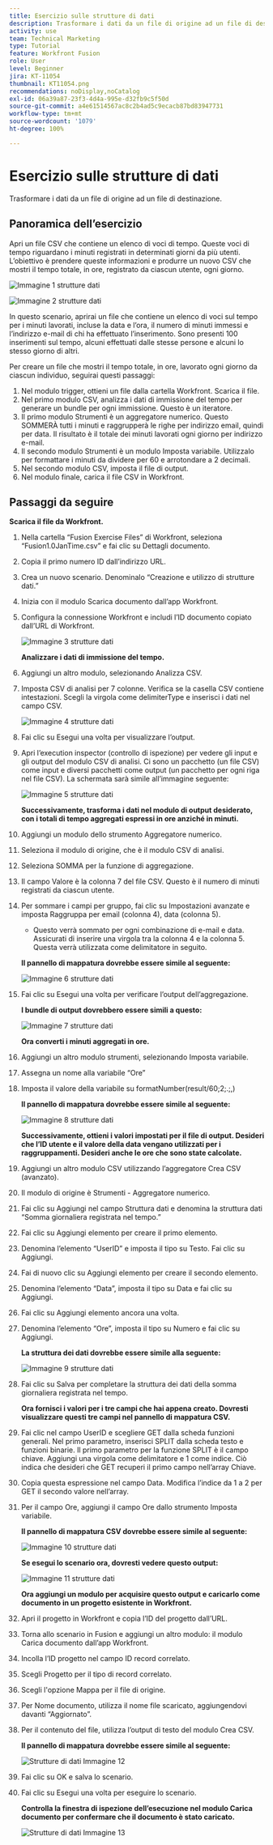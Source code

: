 ```yaml
---
title: Esercizio sulle strutture di dati
description: Trasformare i dati da un file di origine ad un file di destinazione. (Deve essere compreso tra 60 e 160 caratteri, ma è di 58 caratteri)
activity: use
team: Technical Marketing
type: Tutorial
feature: Workfront Fusion
role: User
level: Beginner
jira: KT-11054
thumbnail: KT11054.png
recommendations: noDisplay,noCatalog
exl-id: 06a39a87-23f3-4d4a-995e-d32fb9c5f50d
source-git-commit: a4e61514567ac8c2b4ad5c9ecacb87bd83947731
workflow-type: tm+mt
source-wordcount: '1079'
ht-degree: 100%

---
```


# Esercizio sulle strutture di dati

Trasformare i dati da un file di origine ad un file di destinazione.

## Panoramica dell’esercizio

Apri un file CSV che contiene un elenco di voci di tempo. Queste voci di tempo riguardano i minuti registrati in determinati giorni da più utenti. L’obiettivo è prendere queste informazioni e produrre un nuovo CSV che mostri il tempo totale, in ore, registrato da ciascun utente, ogni giorno.

![Immagine 1 strutture dati](../12-exercises/assets/data-structures-walkthrough-1.png)

![Immagine 2 strutture dati](../12-exercises/assets/data-structures-walkthrough-2.png)


In questo scenario, aprirai un file che contiene un elenco di voci sul tempo per i minuti lavorati, incluse la data e l’ora, il numero di minuti immessi e l’indirizzo e-mail di chi ha effettuato l’inserimento. Sono presenti 100 inserimenti sul tempo, alcuni effettuati dalle stesse persone e alcuni lo stesso giorno di altri.

Per creare un file che mostri il tempo totale, in ore, lavorato ogni giorno da ciascun individuo, seguirai questi passaggi:

1. Nel modulo trigger, ottieni un file dalla cartella Workfront. Scarica il file.
1. Nel primo modulo CSV, analizza i dati di immissione del tempo per generare un bundle per ogni immissione. Questo è un iteratore.
1. Il primo modulo Strumenti è un aggregatore numerico. Questo SOMMERÀ tutti i minuti e raggrupperà le righe per indirizzo email, quindi per data. Il risultato è il totale dei minuti lavorati ogni giorno per indirizzo e-mail.
1. Il secondo modulo Strumenti è un modulo Imposta variabile. Utilizzalo per formattare i minuti da dividere per 60 e arrotondare a 2 decimali.
1. Nel secondo modulo CSV, imposta il file di output.
1. Nel modulo finale, carica il file CSV in Workfront.

## Passaggi da seguire

**Scarica il file da Workfront.**

1. Nella cartella “Fusion Exercise Files” di Workfront, seleziona “Fusion1.0JanTime.csv” e fai clic su Dettagli documento.
1. Copia il primo numero ID dall’indirizzo URL.
1. Crea un nuovo scenario. Denominalo “Creazione e utilizzo di strutture dati.”
1. Inizia con il modulo Scarica documento dall’app Workfront.
1. Configura la connessione Workfront e includi l’ID documento copiato dall’URL di Workfront.

   ![Immagine 3 strutture dati](../12-exercises/assets/data-structures-walkthrough-3.png)

   **Analizzare i dati di immissione del tempo.**

1. Aggiungi un altro modulo, selezionando Analizza CSV.
1. Imposta CSV di analisi per 7 colonne. Verifica se la casella CSV contiene intestazioni. Scegli la virgola come delimiterType e inserisci i dati nel campo CSV.

   ![Immagine 4 strutture dati](../12-exercises/assets/data-structures-walkthrough-4.png)

1. Fai clic su Esegui una volta per visualizzare l’output.
1. Apri l’execution inspector (controllo di ispezione) per vedere gli input e gli output del modulo CSV di analisi. Ci sono un pacchetto (un file CSV) come input e diversi pacchetti come output (un pacchetto per ogni riga nel file CSV). La schermata sarà simile all’immagine seguente:

   ![Immagine 5 strutture dati](../12-exercises/assets/data-structures-walkthrough-5.png)

   **Successivamente, trasforma i dati nel modulo di output desiderato, con i totali di tempo aggregati espressi in ore anziché in minuti.**

1. Aggiungi un modulo dello strumento Aggregatore numerico.
1. Seleziona il modulo di origine, che è il modulo CSV di analisi.
1. Seleziona SOMMA per la funzione di aggregazione.
1. Il campo Valore è la colonna 7 del file CSV. Questo è il numero di minuti registrati da ciascun utente.
1. Per sommare i campi per gruppo, fai clic su Impostazioni avanzate e imposta Raggruppa per email (colonna 4), data (colonna 5).

   + Questo verrà sommato per ogni combinazione di e-mail e data. Assicurati di inserire una virgola tra la colonna 4 e la colonna 5. Questa verrà utilizzata come delimitatore in seguito.

   **Il pannello di mappatura dovrebbe essere simile al seguente:**

   ![Immagine 6 strutture dati](../12-exercises/assets/data-structures-walkthrough-6.png)

1. Fai clic su Esegui una volta per verificare l’output dell’aggregazione.

   **I bundle di output dovrebbero essere simili a questo:**

   ![Immagine 7 strutture dati](../12-exercises/assets/data-structures-walkthrough-7.png)

   **Ora converti i minuti aggregati in ore.**

1. Aggiungi un altro modulo strumenti, selezionando Imposta variabile.
1. Assegna un nome alla variabile “Ore”
1. Imposta il valore della variabile su formatNumber(result/60;2;.;,)

   **Il pannello di mappatura dovrebbe essere simile al seguente:**

   ![Immagine 8 strutture dati](../12-exercises/assets/data-structures-walkthrough-8.png)

   **Successivamente, ottieni i valori impostati per il file di output. Desideri che l’ID utente e il valore della data vengano utilizzati per i raggruppamenti. Desideri anche le ore che sono state calcolate.**

1. Aggiungi un altro modulo CSV utilizzando l’aggregatore Crea CSV (avanzato).
1. Il modulo di origine è Strumenti - Aggregatore numerico.
1. Fai clic su Aggiungi nel campo Struttura dati e denomina la struttura dati “Somma giornaliera registrata nel tempo.”
1. Fai clic su Aggiungi elemento per creare il primo elemento.
1. Denomina l’elemento “UserID” e imposta il tipo su Testo. Fai clic su Aggiungi.
1. Fai di nuovo clic su Aggiungi elemento per creare il secondo elemento.
1. Denomina l’elemento “Data”, imposta il tipo su Data e fai clic su Aggiungi.
1. Fai clic su Aggiungi elemento ancora una volta.
1. Denomina l’elemento “Ore”, imposta il tipo su Numero e fai clic su Aggiungi.

   **La struttura dei dati dovrebbe essere simile alla seguente:**

   ![Immagine 9 strutture dati](../12-exercises/assets/data-structures-walkthrough-9.png)

1. Fai clic su Salva per completare la struttura dei dati della somma giornaliera registrata nel tempo.

   **Ora fornisci i valori per i tre campi che hai appena creato. Dovresti visualizzare questi tre campi nel pannello di mappatura CSV.**

1. Fai clic nel campo UserID e scegliere GET dalla scheda funzioni generali. Nel primo parametro, inserisci SPLIT dalla scheda testo e funzioni binarie. Il primo parametro per la funzione SPLIT è il campo chiave. Aggiungi una virgola come delimitatore e 1 come indice. Ciò indica che desideri che GET recuperi il primo campo nell’array Chiave.
1. Copia questa espressione nel campo Data. Modifica l’indice da 1 a 2 per GET il secondo valore nell’array.
1. Per il campo Ore, aggiungi il campo Ore dallo strumento Imposta variabile.

   **Il pannello di mappatura CSV dovrebbe essere simile al seguente:**

   ![Immagine 10 strutture dati](../12-exercises/assets/data-structures-walkthrough-10.png)

   **Se esegui lo scenario ora, dovresti vedere questo output:**

   ![Immagine 11 strutture dati](../12-exercises/assets/data-structures-walkthrough-11.png)

   **Ora aggiungi un modulo per acquisire questo output e caricarlo come documento in un progetto esistente in Workfront.**

1. Apri il progetto in Workfront e copia l’ID del progetto dall’URL.
1. Torna allo scenario in Fusion e aggiungi un altro modulo: il modulo Carica documento dall’app Workfront.
1. Incolla l’ID progetto nel campo ID record correlato.
1. Scegli Progetto per il tipo di record correlato.
1. Scegli l&#39;opzione Mappa per il file di origine.
1. Per Nome documento, utilizza il nome file scaricato, aggiungendovi davanti “Aggiornato”.
1. Per il contenuto del file, utilizza l’output di testo del modulo Crea CSV.

   **Il pannello di mappatura dovrebbe essere simile al seguente:**

   ![Strutture di dati Immagine 12](../12-exercises/assets/data-structures-walkthrough-12.png)

1. Fai clic su OK e salva lo scenario.
1. Fai clic su Esegui una volta per eseguire lo scenario.

   **Controlla la finestra di ispezione dell’esecuzione nel modulo Carica documento per confermare che il documento è stato caricato.**

   ![Strutture di dati Immagine 13](../12-exercises/assets/data-structures-walkthrough-13.png)
